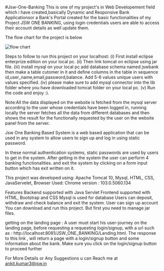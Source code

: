 #Jsw-One-Banking
This is one of my project's in Web Developement field which i have created,basically Dynamic and Responsive Bank Applicationsor a Bank's Portal created for the basic functionalities of my Project JSW ONE BANKING, using login credentials users are able to access their account details as well update them.

The flow chart for the project is below

![flow chart](https://user-images.githubusercontent.com/43509686/182551664-cbc116d7-8725-4a81-9d08-450c6468b096.jpeg)


Steps to follow to run this project on your localhost:
(i) First install eclipse enterprize edition on your local pc.
(ii) Then link tomcat on eclipse using jar file.
(iii) install mysql on your local pc add database schema named jswbank then make a table cutomer in it and define columns in the table in sequence id,user_name,email,password,balance. Add 5-6 values unique users with values specified.
(iv) please make sure to add mysql connector into the lib folder where you have downloaded tomcat folder on your local pc.
(v) Run the code and enjoy :).

Note:All the data displayed on the website is fetched from the mysql server according to the user whose credentials have been logged in, running locally the server fetches all the data from different databases and then shows the result for the functionally requested by the user on the website panel from the server.
 
Jsw One Banking Based System is a web based application that can be used in any system to allow users to sign up and log in using static password.
 
In these normal authentication systems, static passwords are used by users to get in the system. After getting in the system the user can perform 4 banking functionalities. and exit the system by clicking on a form input button which has exit written on it.
 
This project was developed using: Apache Tomcat 10, Mysql, HTML, CSS, JavaServelet,  Browser Used: Chrome version : 103.0.5060.134
 
Features
Backend supported with Java Servlet
Frontend supported with HTML, Bootstrap and CSS
Mysql is used for database
Users can deposit, withdraw and check balance and exit the system.
User can sign up account
You can download and run this project. But first you need to manage jar files.
 
 
getting on the landing  page : A user must start his user-journey on the landing page, before requesting a requesting login/signup, with a url such as : http://localhost:8081/JSW_ONE_BANKING/Landing.html. The response to this link , will return a page with a login/signup button and some information about the bank.
Make sure you click on the login/signup button to proceed further
 
For More Details or Any Suggestions u can Reach me at ankit.kumar3@jsw.in


